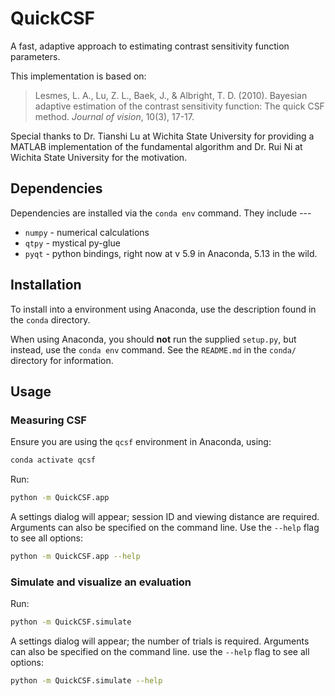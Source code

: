 # QuickCSF

A fast, adaptive approach to estimating contrast sensitivity function parameters.

This implementation is based on:

> Lesmes, L. A., Lu, Z. L., Baek, J., & Albright, T. D. (2010). Bayesian adaptive estimation of the contrast sensitivity function: The quick CSF method. *Journal of vision*, 10(3), 17-17.

Special thanks to Dr. Tianshi Lu at Wichita State University for providing a MATLAB implementation of the fundamental algorithm and Dr. Rui Ni at Wichita State University for the motivation.

## Dependencies

Dependencies are installed via the `conda env` command. They include ---

* `numpy` - numerical calculations
* `qtpy` - mystical py-glue
* `pyqt` - python bindings, right now at v 5.9 in Anaconda, 5.13 in the wild.

<!-- 
Requires:

* `numpy`
* `qtpy`
* Qt bindings (via `PySide2`, `PyQt5`, `PySide`, or `PyQt`)

Optional (for simulation visuals):

* `matplotlib` -->

## Installation

<!-- 
~~~~bash
pip3 install -e .
~~~~ -->

To install into a environment using Anaconda, use the description found in the `conda` directory.

When using Anaconda, you should **not** run the supplied `setup.py`, but instead, use the `conda env` command. See the `README.md` in the `conda/` directory for information.

## Usage

### Measuring CSF

Ensure you are using the `qcsf` environment in Anaconda, using:

~~~bash
conda activate qcsf
~~~

Run:

~~~bash
python -m QuickCSF.app
~~~

A settings dialog will appear; session ID and viewing distance are required. Arguments can also be specified on the command line. Use the `--help` flag to see all options:

~~~bash
python -m QuickCSF.app --help
~~~

### Simulate and visualize an evaluation

Run:

~~~bash
python -m QuickCSF.simulate
~~~

A settings dialog will appear; the number of trials is required. Arguments can also be specified on the command line. use the `--help` flag to see all options:

~~~bash
python -m QuickCSF.simulate --help
~~~
